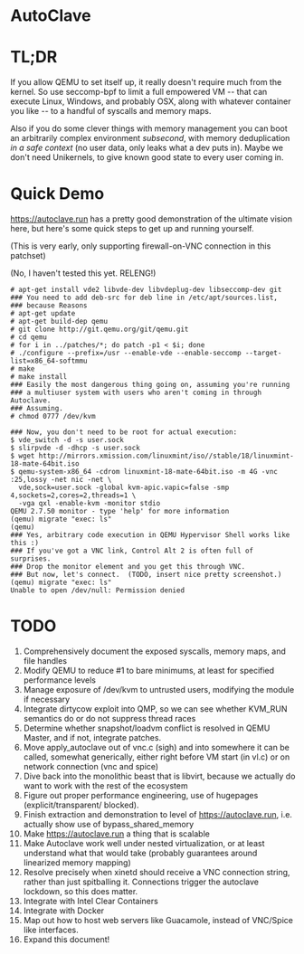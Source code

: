 # AutoClave

# TL;DR
If you allow QEMU to set itself up, it really doesn't require much from the kernel.  So use seccomp-bpf to limit
a full empowered VM -- that can execute Linux, Windows, and probably OSX, along with whatever container you like -- to 
a handful of syscalls and memory maps.

Also if you do some clever things with memory management you can boot an arbitrarily
complex environment *subsecond*, with memory deduplication *in a safe context* 
(no user data, only leaks what a dev puts in).  Maybe we don't need Unikernels,
to give known good state to every user coming in.

# Quick Demo

https://autoclave.run has a pretty good demonstration of the ultimate vision here,
but here's some quick steps to get up and running yourself.

(This is very early, only supporting firewall-on-VNC connection in this patchset)

(No, I haven't tested this yet.  RELENG!)

    # apt-get install vde2 libvde-dev libvdeplug-dev libseccomp-dev git
    ### You need to add deb-src for deb line in /etc/apt/sources.list,
    ### because Reasons
    # apt-get update
    # apt-get build-dep qemu
    # git clone http://git.qemu.org/git/qemu.git
    # cd qemu
    # for i in ../patches/*; do patch -p1 < $i; done
    # ./configure --prefix=/usr --enable-vde --enable-seccomp --target-list=x86_64-softmmu
    # make
    # make install
    ### Easily the most dangerous thing going on, assuming you're running
    ### a multiuser system with users who aren't coming in through Autoclave.
    ### Assuming.
    # chmod 0777 /dev/kvm 

    ### Now, you don't need to be root for actual execution:
    $ vde_switch -d -s user.sock
    $ slirpvde -d -dhcp -s user.sock
    $ wget http://mirrors.xmission.com/linuxmint/iso//stable/18/linuxmint-18-mate-64bit.iso 
    $ qemu-system-x86_64 -cdrom linuxmint-18-mate-64bit.iso -m 4G -vnc :25,lossy -net nic -net \
      vde,sock=user.sock -global kvm-apic.vapic=false -smp 4,sockets=2,cores=2,threads=1 \
      -vga qxl -enable-kvm -monitor stdio
    QEMU 2.7.50 monitor - type 'help' for more information
    (qemu) migrate "exec: ls"
    (qemu) 
    ### Yes, arbitrary code execution in QEMU Hypervisor Shell works like this :)
    ### If you've got a VNC link, Control Alt 2 is often full of surprises.
    ### Drop the monitor element and you get this through VNC.
    ### But now, let's connect.  (TODO, insert nice pretty screenshot.)
    (qemu) migrate "exec: ls"
    Unable to open /dev/null: Permission denied


    

    
# TODO

1. Comprehensively document the exposed syscalls, memory maps, and file handles
2. Modify QEMU to reduce #1 to bare minimums, at least for specified performance levels
3. Manage exposure of /dev/kvm to untrusted users, modifying the module if necessary
4. Integrate dirtycow exploit into QMP, so we can see whether KVM_RUN semantics
   do or do not suppress thread races
5. Determine whether snapshot/loadvm conflict is resolved in QEMU Master, and if not,
   integrate patches.
6. Move apply_autoclave out of vnc.c (sigh) and into somewhere it can be called,
   somewhat generically, either right before VM start (in vl.c) or on network
   connection (vnc and spice)
7. Dive back into the monolithic beast that is libvirt, because we actually do
   want to work with the rest of the ecosystem
8. Figure out proper performance engineering, use of hugepages (explicit/transparent/
   blocked).
9. Finish extraction and demonstration to level of https://autoclave.run, i.e. actually
   show use of bypass_shared_memory
10. Make https://autoclave.run a thing that is scalable
11. Make Autoclave work well under nested virtualization, or at least understand
    what that would take (probably guarantees around linearized memory mapping)
12. Resolve precisely when xinetd should receive a VNC connection string, rather
    than just spitballing it.  Connections trigger the autoclave lockdown, so
    this does matter.
13. Integrate with Intel Clear Containers
14. Integrate with Docker
15. Map out how to host web servers like Guacamole, instead of VNC/Spice like
    interfaces.
15. Expand this document!